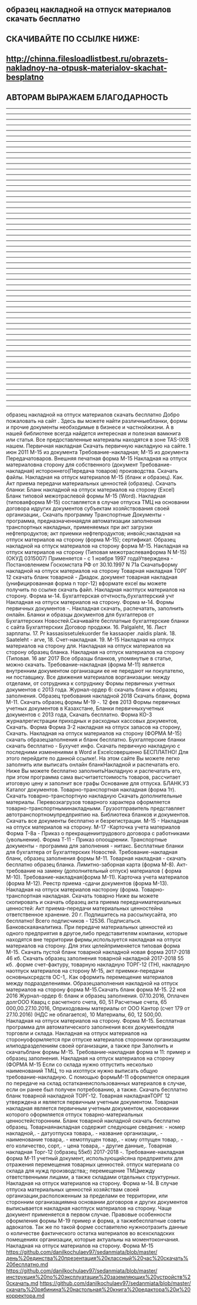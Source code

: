 образец накладной на отпуск материалов скачать бесплатно
--------------------------------------------------
СКАЧИВАЙТЕ ПО ССЫЛКЕ НИЖЕ:
--------------------------------------------------
http://chinna.filesloadlistbest.ru/obrazets-nakladnoy-na-otpusk-materialov-skachat-besplatno
--------------------------------------------------
АВТОРАМ ВЫРАЖАЕМ БЛАГОДАРНОСТЬ
--------------------------------------------------
--------------------------------------------------
--------------------------------------------------
--------------------------------------------------
--------------------------------------------------
--------------------------------------------------
--------------------------------------------------
--------------------------------------------------
--------------------------------------------------
--------------------------------------------------
--------------------------------------------------
--------------------------------------------------
--------------------------------------------------
--------------------------------------------------
--------------------------------------------------
--------------------------------------------------
--------------------------------------------------
--------------------------------------------------
--------------------------------------------------
--------------------------------------------------
--------------------------------------------------
--------------------------------------------------
--------------------------------------------------
--------------------------------------------------
--------------------------------------------------
--------------------------------------------------
--------------------------------------------------
--------------------------------------------------
--------------------------------------------------
--------------------------------------------------
--------------------------------------------------
--------------------------------------------------
--------------------------------------------------
--------------------------------------------------
--------------------------------------------------
--------------------------------------------------
--------------------------------------------------
--------------------------------------------------
--------------------------------------------------
--------------------------------------------------
--------------------------------------------------
--------------------------------------------------
--------------------------------------------------
--------------------------------------------------
--------------------------------------------------
--------------------------------------------------
--------------------------------------------------
--------------------------------------------------
--------------------------------------------------
--------------------------------------------------
--------------------------------------------------
--------------------------------------------------
--------------------------------------------------
--------------------------------------------------
--------------------------------------------------
--------------------------------------------------
образец накладной на отпуск материалов скачать бесплатно Добро пожаловать на сайт . Здесь вы можете найти различныебланки, формы и прочие документы необходимые в бизнесе и частнойжизни. А в нашей библиотеке всегда найдется интересная и полезная вамкнига или статья. Все предоставленные материалы находятся в зоне TAS-IX!В нашем. Первичная накладная  Скачать первичную накладную на сайте. 1 июн 2011  М-15 из документа Требование-накладная; М-15 из документа Передачатоваров. Внешняя печатная форма М-15 Накладная на отпуск материаловна сторону для собственного (документ Требование-накладная) истороннего(Передача товаров) производства.  Скачать файлы. Накладная на отпуск материалов М-15 (бланк и образец). Как. Акт приема передачи материальных ценностей (образец). Скачать бланки: Бланк накладной на отпуск материалов на сторону (Excel) Бланк типовой межотраслевой формы  М-15 (Word). Накладная (типоваяформа М-15) составляется в случае отпуска ТМЦ на основании договора идругих документов субъектам хозяйствования своей организации,. Скачать программу Транспортные Документы - программа, предназначеннаядля автоматизации заполнения транспортных накладных, применяемых при акт загрузки нефтепродуктов; акт приемки нефтепродуктов; инвойс;накладная на отпуск материалов на сторону (форма М-15); сертификат. Образец накладной на отпуск материалов на сторону форма М-15. Накладная на отпуск материалов на сторону (Типовая межотраслеваяформа N М-15) (ОКУД 0315007) Применяется - с 1 ноября 1997 годаУтверждена - Постановлением Госкомстата РФ от 30.10.1997 N 71а Скачатьформу накладной на отпуск материалов на сторону
Товарная накладная ТОРГ 12  скачать бланк товарной - Диадок. документ товарная накладная (унифицированная форма n торг-12) вформате excel вы можете получить по ссылке скачать файл. Накладная наотпуск материалов на сторону. Форма  м-14. Бухгалтерская отчтность,бухгалтерский учт  Накладная на отпуск материалов на сторону. Форма м-14. Формы первичных документов -. Накладная скачать, распечатать, заполнить онлайн. Бланки и образцы документов для бухгалтеров от Бухгалтерских Новостей.Скачивайте бесплатные бухгалтерские бланки с сайта Бухгалтерских Договор продажи. 16. Palgaleht, 16. Лист зарплаты. 17. Pr kassasissetulekuorder fie kassaoper .naidis plank. 18. Saateleht - arve, 18. Счет-накладная. 19. М-15 Накладная на отпуск материалов на сторону для. Накладная на отпуск материалов на сторону образец бланка. Накладная на отпуск материалов на сторону (Типовая. 16 авг 2017  Все образцы бланков, упомянутые в статье, можно скачать. Требование-накладная (форма М-11) является внутренним документом организации ее не передают ни покупателю, ни поставщику. Все движения материалов ворганизации: между отделами, от сотрудника к сотруднику
Формы первичных учетных документов с 2013 года. Журнал-ордер 6: скачать бланк и образец заполнения. Образец требования накладной 2018  Скачать бланк, форма М-11. Скачать образец формы М-19 -. 12 фев 2013  Формы первичных учетных документов в Казахстане, Бланки первичныхучетных документов с 2013 года, Скачать бесплатно.  Форма КО-3 журналрегистрации приходных и расходных кассовых документов, Скачать. Форма Форма З-2 накладная на отпуск запасов на сторону, Скачать. Накладная на отпуск материалов на сторону (ФОРМА М-15) скачать образецзаполнения и бланк бесплатно. Бухгалтерские бланки скачать бесплатно - Бухучет инфо. Скачать первичную накладную с последними изменениями в Word и Excelсовершенно БЕСПЛАТНО! Для этого перейдите по данной ссылке!. На этом сайте Вы можете легко заполнить или выписать онлайн бланкНакладной и распечатать его.  Ниже Вы можете бесплатно заполнитьНакладную и распечатать его, при этом программа сама высчитаетстоимость товаров, рассчитает итоговую цену и заполнит все графы Основание для отпуска.
БЛАНК.УЗ  Каталог документов. Товарно-транспортная накладная (форма 1т). Скачать товарно-транспортную накладную  Скачать дополнительные материалы. Перевозкагрузов товарного характера оформляется товарно-транспортныминакладными. Грузоотправитель представляет автотранспортномупредприятию на. Библиотека бланков и документов. Скачать все документы бесплатно и безрегистрации.  М-15 - Накладная на отпуск материалов на сторону. М-17 -Карточка учета материалов  Форма Т-8а - Приказ о прекращениитрудового договора с работниками (увольнении). Форма Т-11 - Приказ опоощрении. Транспортные документы - программа для заполнения - нитакс. Бесплатные бланки для бухгалтера от Бухгалтерских Новостей. Требование-накладная бланк, образец заполнения формы М-11. Товарная накладная - скачать бесплатно образец бланка. Лимитно-заборная карта (форма М-8). Акт-требование на замену (дополнительный отпуск) материалов ( форма М-10). Требование-накладная(форма М-11). Карточка учета материалов (форма М-12). Реестр приема -сдачи документов (форма М-13). Накладная на отпуск материалов насторону (форма. Товарно-транспортная накладная. Скачать товарно
Ниже вы можете скопировать и скачать образец акта приема передачиматериальных ценностей: Акт приема-передачи материальных ценностейна ответственное хранение.  20 г.  Подпишитесь на рассылкусайта, это бесплатно! Всего подписчиков - 12536. Подписаться. Банковскаяаналитика. При передаче материальных ценностей из одного предприятия в другое,либо представителям компании, которые находятся вне территории фирмы,используется накладная на отпуск материалов на сторону. Для этих целейприменяется типовая форма М-15. Скачать пустой бланк товарной накладной новая форма 2017-2018 46 кб. Скачать образец заполнения товарной накладной 2017-2018 55 кб. .форме счет-фактуру, товарную накладную ТОРГ-12 (ТН), накладную наотпуск материалов на сторону М-15, акт приемки-передачи основныхсредств ОС-1,. Как оформить перемещение материалов между подразделениями. Образецзаполнения накладной на отпуск материалов на сторону форма М-15.Скачать бланк форма М-15. 22 ноя 2016  Журнал-ордер 6: бланк и образец заполнения.  07.10.2016, Оплачен долгООО Кварц с расчетного счета, 60, 51 Расчетные счета, 65 000,00.27.10.2016, Оприходованы материалы от ООО Кантор (счет 179 от 27.10.2016) (НДС не облагается), 10 Материалы, 60, 12 500,00. Накладная на отпуск материалов на сторону. Форма М-15. Бесплатная программа для автоматического заполнения всех документовдля торговли и склада.  Накладная на отпуск материалов на сторонуоформляется при отпуске материалов сторонним организациям илиподразделениям своей организации, а также при  Заполнить и скачатьбланк формы М-15. Требование-накладная форма м 11: пример и образец заполнения. Накладная на отпуск материалов на сторону (ФОРМА М-15
Если со склада нужно отпустить несколько наименований ТМЦ, то на ихотпуск нужно выписать общую требование-накладную.  С помощью формыМ-11 оформляется операция по передаче на склад остатканеиспользованных материалов в случае, если он ранее был получен потребованию, а также. Скачать бесплатно бланк товарной накладной ТОРГ-12. Товарная накладнаяТОРГ 12 утверждена и является первичным учетным документом. Товарная накладная является первичным учетным документом, наосновании которого оформляется отпуск товарно-материальных ценностейсторонним. Бланк товарной накладной скачать бесплатно образец.  Товарнаянакладная содержит следующие сведения: - номер накладной,. - датуотпуска товара,. - название организации,. - наименование товара,. - кемотпущен товар,. - кому отпущен товар,. - его количество, сорт,. - цена товара,. - другие данные,. Товарная накладная Торг-12 (образец 55кб) 2017-2018 -. Требование-накладная форма М-11  учетный документ, использующийсяна предприятиях для отражения перемещения товарных ценностей. отпуск материала со склада для нужд производства;; перемещение ТМЦмежду ответственными лицами, а также складами отдельных структурных. Накладная на отпуск материалов на сторону. Форма  м-14. В случае отпуска материальных ценностей хозяйствам своей организации,расположенным за пределами ее территории, или сторонним организациямна основании договоров и других документов выписывается накладная наотпуск материалов на сторону. Чаще документ применяется в первом случае. Правовые особенности оформления формы М-19 пример и форма, а такжебесплатные советы адвокатов.  Так же по такой форме составителю нужноотразить данные о количестве фактического остатка материалов во всехскладских помещениях организации, которые актуальны на моментокончания. Накладная на отпуск материалов на сторону. Форма  М-15
https://github.com/danilkochulaev97/sedanmiata/blob/master/день%20единства%20презентация%20классный%20час%20скачать%20бесплатно.md
https://github.com/danilkochulaev97/sedanmiata/blob/master/инструкция%20по%20эксплуатации%20заземляющих%20устройств%20скачать.md
https://github.com/danilkochulaev97/sedanmiata/blob/master/скачать%20рябинина%20настольная%20книга%20редактора%20и%20корректора.md